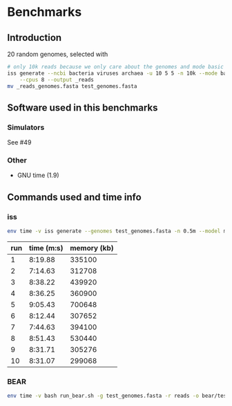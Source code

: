 # Benchmarks

## Introduction

20 random genomes, selected with

```bash
# only 10k reads because we only care about the genomes and mode basic (faster)
iss generate --ncbi bacteria viruses archaea -u 10 5 5 -n 10k --mode basic \
    --cpus 8 --output _reads
mv _reads_genomes.fasta test_genomes.fasta
```

## Software used in this benchmarks

### Simulators

See #49

### Other

* GNU time (1.9)

## Commands used and time info

### iss

```bash
env time -v iss generate --genomes test_genomes.fasta -n 0.5m --model miseq --cpus 4 --output iss/test_x
```

| run | time (m:s) | memory (kb) |
| --- | --- | --- |
| 1 | 8:19.88 | 335100 |
| 2 | 7:14.63 | 312708 |
| 3 | 8:38.22 | 439920 |
| 4 | 8:36.25 | 360900 |
| 5 | 9:05.43 | 700648 |
| 6 | 8:12.44 | 307652 |
| 7 | 7:44.63 | 394100 |
| 8 | 8:51.43 | 530440 |
| 9 | 8:31.71 | 305276 |
| 10 | 8:31.07 | 299068 |

### BEAR

```bash
env time -v bash run_bear.sh -g test_genomes.fasta -r reads -o bear/test_x
```
